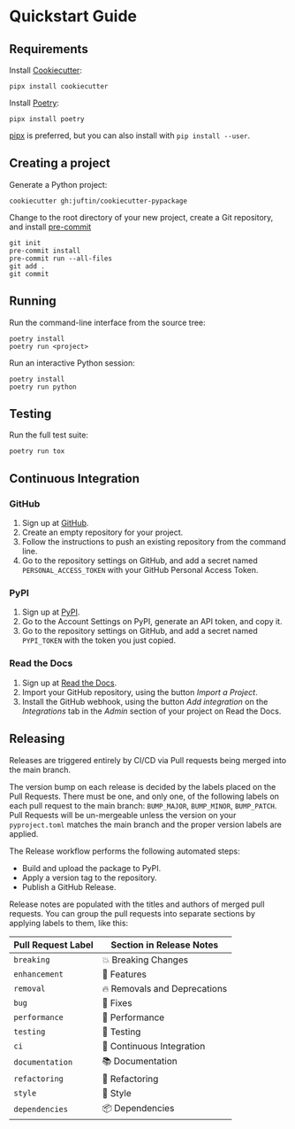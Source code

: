 # Quickstart Guide

## Requirements

Install [Cookiecutter]:

```shell
pipx install cookiecutter
```

Install [Poetry]:

```shell
pipx install poetry
```

[pipx] is preferred, but you can also install with `pip install --user`.

## Creating a project

Generate a Python project:

```shell
cookiecutter gh:juftin/cookiecutter-pypackage
```

Change to the root directory of your new project, create a Git
repository, and install [pre-commit]

```shell
git init
pre-commit install
pre-commit run --all-files
git add .
git commit
```

## Running

Run the command-line interface from the source tree:

```shell
poetry install
poetry run <project>
```

Run an interactive Python session:

```shell
poetry install
poetry run python
```

## Testing

Run the full test suite:

```shell
poetry run tox
```

## Continuous Integration

### GitHub

1. Sign up at [GitHub].
2. Create an empty repository for your project.
3. Follow the instructions to push an existing repository from the command line.
4. Go to the repository settings on GitHub, and
   add a secret named `PERSONAL_ACCESS_TOKEN` with your GitHub Personal Access Token.

### PyPI

1. Sign up at [PyPI].
2. Go to the Account Settings on PyPI,
   generate an API token, and copy it.
3. Go to the repository settings on GitHub, and
   add a secret named `PYPI_TOKEN` with the token you just copied.

### Read the Docs

1. Sign up at [Read the Docs].
2. Import your GitHub repository, using the button _Import a Project_.
3. Install the GitHub webhook,
   using the button _Add integration_
   on the _Integrations_ tab
   in the _Admin_ section of your project
   on Read the Docs.

## Releasing

Releases are triggered entirely by CI/CD via Pull requests being merged into
the main branch.

The version bump on each release is decided by the labels placed on the Pull Requests.
There must be one, and only one, of the following labels on each pull request to the main branch:
`BUMP_MAJOR`, `BUMP_MINOR`, `BUMP_PATCH`. Pull Requests will be un-mergeable unless the version on
your `pyproject.toml` matches the main branch and the proper version labels are applied.

The Release workflow performs the following automated steps:

- Build and upload the package to PyPI.
- Apply a version tag to the repository.
- Publish a GitHub Release.

Release notes are populated with the titles and authors of merged pull requests.
You can group the pull requests into separate sections
by applying labels to them, like this:

<!-- table-release-drafter-sections-begin -->

| Pull Request Label | Section in Release Notes     |
| ------------------ | ---------------------------- |
| `breaking`         | 💥 Breaking Changes          |
| `enhancement`      | 🚀 Features                  |
| `removal`          | 🔥 Removals and Deprecations |
| `bug`              | 🐞 Fixes                     |
| `performance`      | 🐎 Performance               |
| `testing`          | 🚨 Testing                   |
| `ci`               | 👷 Continuous Integration    |
| `documentation`    | 📚 Documentation             |
| `refactoring`      | 🔨 Refactoring               |
| `style`            | 💄 Style                     |
| `dependencies`     | 📦 Dependencies              |

<!-- table-release-drafter-sections-end -->

[codecov]: https://codecov.io/
[cookiecutter]: https://github.com/audreyr/cookiecutter
[github]: https://github.com/
[install-poetry.py]: https://raw.githubusercontent.com/python-poetry/poetry/master/install-poetry.py
[nox]: https://nox.thea.codes/
[nox-poetry]: https://nox-poetry.readthedocs.io/
[pipx]: https://pipxproject.github.io/pipx/
[poetry]: https://python-poetry.org/
[poetry version]: https://python-poetry.org/docs/cli/#version
[pyenv]: https://github.com/pyenv/pyenv
[pypi]: https://pypi.org/
[read the docs]: https://readthedocs.org/
[testpypi]: https://test.pypi.org/
[pre-commit]: https://pre-commit.com/
